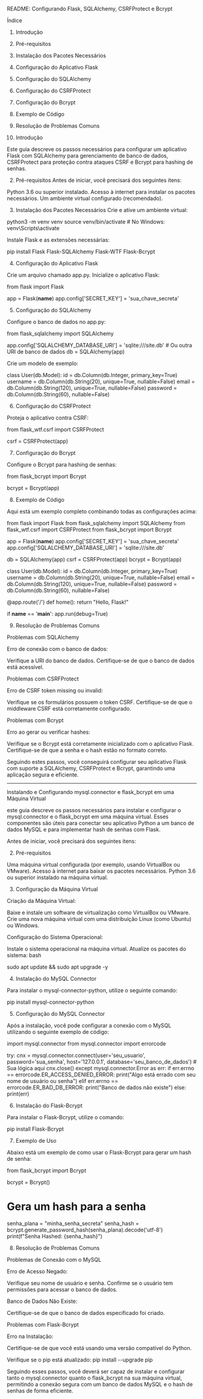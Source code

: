 README: Configurando Flask, SQLAlchemy, CSRFProtect e Bcrypt

Índice

1. Introdução
2. Pré-requisitos
3. Instalação dos Pacotes Necessários
4. Configuração do Aplicativo Flask
5. Configuração do SQLAlchemy
6. Configuração do CSRFProtect
7. Configuração do Bcrypt
8. Exemplo de Código
9. Resolução de Problemas Comuns

1. Introdução <a name="introducao"></a>

Este guia descreve os passos necessários para configurar um aplicativo Flask com SQLAlchemy para gerenciamento de banco de dados, CSRFProtect para proteção contra ataques CSRF e Bcrypt para hashing de senhas.

2. Pré-requisitos <a name="pre-requisitos"></a>
Antes de iniciar, você precisará dos seguintes itens:

Python 3.6 ou superior instalado.
Acesso à internet para instalar os pacotes necessários.
Um ambiente virtual configurado (recomendado).

3. Instalação dos Pacotes Necessários <a name="instalacao-pacotes"></a>
Crie e ative um ambiente virtual:

python3 -m venv venv
source venv/bin/activate   # No Windows: venv\Scripts\activate

Instale Flask e as extensões necessárias:

pip install Flask Flask-SQLAlchemy Flask-WTF Flask-Bcrypt

4. Configuração do Aplicativo Flask <a name="configuracao-flask"></a>

Crie um arquivo chamado app.py.
Inicialize o aplicativo Flask:

from flask import Flask

app = Flask(__name__)
app.config['SECRET_KEY'] = 'sua_chave_secreta'

5. Configuração do SQLAlchemy <a name="configuracao-sqlalchemy"></a>

Configure o banco de dados no app.py:

from flask_sqlalchemy import SQLAlchemy

app.config['SQLALCHEMY_DATABASE_URI'] = 'sqlite:///site.db'  # Ou outra URI de banco de dados
db = SQLAlchemy(app)

Crie um modelo de exemplo:

class User(db.Model):
    id = db.Column(db.Integer, primary_key=True)
    username = db.Column(db.String(20), unique=True, nullable=False)
    email = db.Column(db.String(120), unique=True, nullable=False)
    password = db.Column(db.String(60), nullable=False)

6. Configuração do CSRFProtect <a name="configuracao-csrf"></a>

Proteja o aplicativo contra CSRF:

from flask_wtf.csrf import CSRFProtect

csrf = CSRFProtect(app)

7. Configuração do Bcrypt <a name="configuracao-bcrypt"></a>

Configure o Bcrypt para hashing de senhas:

from flask_bcrypt import Bcrypt

bcrypt = Bcrypt(app)

8. Exemplo de Código <a name="exemplo-codigo"></a>

Aqui está um exemplo completo combinando todas as configurações acima:

from flask import Flask
from flask_sqlalchemy import SQLAlchemy
from flask_wtf.csrf import CSRFProtect
from flask_bcrypt import Bcrypt

app = Flask(__name__)
app.config['SECRET_KEY'] = 'sua_chave_secreta'
app.config['SQLALCHEMY_DATABASE_URI'] = 'sqlite:///site.db'

db = SQLAlchemy(app)
csrf = CSRFProtect(app)
bcrypt = Bcrypt(app)

class User(db.Model):
    id = db.Column(db.Integer, primary_key=True)
    username = db.Column(db.String(20), unique=True, nullable=False)
    email = db.Column(db.String(120), unique=True, nullable=False)
    password = db.Column(db.String(60), nullable=False)

@app.route('/')
def home():
    return "Hello, Flask!"

if __name__ == '__main__':
    app.run(debug=True)

9. Resolução de Problemas Comuns <a name="resolucao-problemas"></a>

Problemas com SQLAlchemy

Erro de conexão com o banco de dados:

Verifique a URI do banco de dados.
Certifique-se de que o banco de dados está acessível.

Problemas com CSRFProtect

Erro de CSRF token missing ou invalid:

Verifique se os formulários possuem o token CSRF.
Certifique-se de que o middleware CSRF está corretamente configurado.

Problemas com Bcrypt

Erro ao gerar ou verificar hashes:

Verifique se o Bcrypt está corretamente inicializado com o aplicativo Flask.
Certifique-se de que a senha e o hash estão no formato correto.

Seguindo estes passos, você conseguirá configurar seu aplicativo Flask com suporte a SQLAlchemy, CSRFProtect e Bcrypt, garantindo uma aplicação segura e eficiente.

-----------------------------------------------------------------------------------------------------------------------------------------------------------------------------------------------------------------------------------------------------------------------
Instalando e Configurando mysql.connector e flask_bcrypt em uma Máquina Virtual

este guia descreve os passos necessários para instalar e configurar o mysql.connector e o flask_bcrypt em uma máquina virtual. Esses componentes são úteis para conectar seu aplicativo Python a um banco de dados MySQL e para implementar hash de senhas com Flask.

Antes de iniciar, você precisará dos seguintes itens:

2. Pré-requisitos

Uma máquina virtual configurada (por exemplo, usando VirtualBox ou VMware).
Acesso à internet para baixar os pacotes necessários.
Python 3.6 ou superior instalado na máquina virtual.

3. Configuração da Máquina Virtual

Criação da Máquina Virtual:

Baixe e instale um software de virtualização como VirtualBox ou VMware.
Crie uma nova máquina virtual com uma distribuição Linux (como Ubuntu) ou Windows.

Configuração do Sistema Operacional:

Instale o sistema operacional na máquina virtual.
Atualize os pacotes do sistema:
bash

sudo apt update && sudo apt upgrade -y

4. Instalação do MySQL Connector

Para instalar o mysql-connector-python, utilize o seguinte comando:

pip install mysql-connector-python

5. Configuração do MySQL Connector

Após a instalação, você pode configurar a conexão com o MySQL utilizando o seguinte exemplo de código:

import mysql.connector
from mysql.connector import errorcode

try:
    cnx = mysql.connector.connect(user='seu_usuario', password='sua_senha',
                                  host='127.0.0.1',
                                  database='seu_banco_de_dados')
    # Sua lógica aqui
    cnx.close()
except mysql.connector.Error as err:
    if err.errno == errorcode.ER_ACCESS_DENIED_ERROR:
        print("Algo está errado com seu nome de usuário ou senha")
    elif err.errno == errorcode.ER_BAD_DB_ERROR:
        print("Banco de dados não existe")
    else:
        print(err)

6. Instalação do Flask-Bcrypt 

Para instalar o Flask-Bcrypt, utilize o comando:

pip install Flask-Bcrypt

7. Exemplo de Uso

Abaixo está um exemplo de como usar o Flask-Bcrypt para gerar um hash de senha:

from flask_bcrypt import Bcrypt

bcrypt = Bcrypt()

# Gera um hash para a senha
senha_plana = "minha_senha_secreta"
senha_hash = bcrypt.generate_password_hash(senha_plana).decode('utf-8')
print(f"Senha Hashed: {senha_hash}")

8. Resolução de Problemas Comuns

Problemas de Conexão com o MySQL

Erro de Acesso Negado:

Verifique seu nome de usuário e senha.
Confirme se o usuário tem permissões para acessar o banco de dados.

Banco de Dados Não Existe:

Certifique-se de que o banco de dados especificado foi criado.

Problemas com Flask-Bcrypt

Erro na Instalação:

Certifique-se de que você está usando uma versão compatível do Python.

Verifique se o pip está atualizado:
pip install --upgrade pip

Seguindo esses passos, você deverá ser capaz de instalar e configurar tanto o mysql.connector quanto o flask_bcrypt na sua máquina virtual, permitindo a conexão segura com um banco de dados MySQL e o hash de senhas de forma eficiente.




